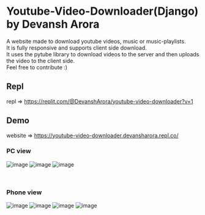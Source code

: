 # Youtube-Video-Downloader(Django) by Devansh Arora

A website made to download youtube videos, music or music-playlists.
<br>
It is fully responsive and supports client side download.
<br>
It uses the pytube library to download videos to the server and then uploads the video to the client side.
<br>
Feel free to contribute :)

## Repl
repl => https://replit.com/@DevanshArora/youtube-video-downloader?v=1

## Demo

website => https://youtube-video-downloader.devansharora.repl.co/

### PC view
![image](https://user-images.githubusercontent.com/68769374/190609208-16235f9b-ad17-48a1-8e95-2f8aa60358a8.png)
![image](https://user-images.githubusercontent.com/68769374/190609876-57c08a17-3a25-4ca1-9765-65d7ae10837f.png)
![image](https://user-images.githubusercontent.com/68769374/190610076-bb64fe90-d8d9-48c7-8f43-4000a5009b39.png)

<br>

### Phone view
![image](https://user-images.githubusercontent.com/68769374/190611459-e9526ff1-a53f-48f5-8e44-dcf1af824ed4.png)
![image](https://user-images.githubusercontent.com/68769374/190611560-d1054c65-4adf-4670-b8c2-c7d1638d8c03.png)
![image](https://user-images.githubusercontent.com/68769374/190611588-7abd1e2f-2977-448e-a123-6d62f5c605e9.png)
![image](https://user-images.githubusercontent.com/68769374/190611641-7207aa82-40fb-4a33-af48-d81ce0d18174.png)
